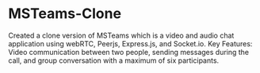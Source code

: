 # MSTeams-Clone
Created a clone version of MSTeams which is a video and audio chat application using webRTC, Peerjs, Express.js, and Socket.io. Key Features: Video communication between two people, sending messages during the call, and group conversation with a maximum of six participants.
